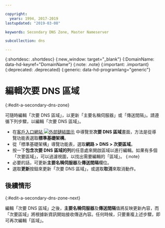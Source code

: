 ```yaml
---

copyright:
  years: 1994, 2017-2019
lastupdated: "2019-03-08"

keywords: Secondary DNS Zone, Master Nameserver

subcollection: dns

---
```


{:shortdesc: .shortdesc}
{:new_window: target="_blank"}
{:DomainName: data-hd-keyref="DomainName"}
{:note: .note}
{:important: .important}
{:deprecated: .deprecated}
{:generic: data-hd-programlang="generic"}

# 編輯次要 DNS 區域
{:#edit-a-secondary-dns-zone}

可隨時編輯「次要 DNS 區域」，以更新「主要名稱伺服器」或「傳送間隔」。請遵循下列步驟，以編輯「次要 DNS 區域」。

* 在[客戶入口網站 ![外部鏈結圖示](../../icons/launch-glyph.svg "外部鏈結圖示")](https://{DomainName}/) 中導覽至**次要 DNS 區域**畫面，方法是從導覽功能表選取**標準基礎架構**。 
* 從「標準基礎架構」導覽功能表，選取**網路 > DNS > 次要區域**。
* 按一下**包含次要 DNS 區域的列**的任意處來開啟區域以進行編輯。如果有多個「次要區域」，可以過濾視圖，以找出需要編輯的「區域」。
  {:note}  
* 必要的話，可更新**主要名稱伺服器**及**傳送間隔**欄位。
* 選取**更新**按鈕來更新「次要 DNS 區域」，或選取**取消**來取消動作。

## 後續情形
{:#edit-a-secondary-dns-zone-next}

編輯「次要 DNS 區域」之後，**主要名稱伺服器**及**傳送間隔**值將反映更新內容，而「次要區域」將根據新資訊開始接收傳送內容。任何時候，只要重複上述步驟，即可再次編輯「區域」。
